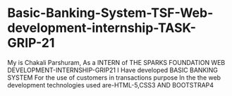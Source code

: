 # Basic-Banking-System-TSF-Web-development-internship-TASK-GRIP-21
My is Chakali Parshuram, As a INTERN of THE SPARKS FOUNDATION WEB DEVELOPMENT-INTERNSHIP-GRIP21
I Have developed BASIC BANKING SYSTEM For the use of customers in transactions purpose
In the the web development technologies used are-HTML-5,CSS3 AND BOOTSTRAP4
